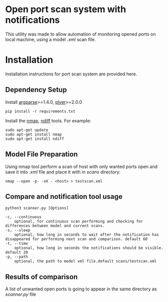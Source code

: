 # Open port scan system with notifications

This utility was made to allow automation of monitoring opened ports on local machine, using a model *.xml* scan file.

# Installation

Installation instructions for port scan system are provided here.

## Dependency Setup
Install [argparse](https://pypi.org/project/argparse/)>=1.4.0, [plyer](https://pypi.org/project/plyer/)>=2.0.0
```
pip install -r requirements.txt
```

Install the [nmap](https://nmap.org/), [ndiff](https://nmap.org/book/ndiff-man.html) tools. For example:
```
sudo apt-get update
sudo apt-get install nmap
sudo apt-get install ndiff
```

## Model File Preparation
Using nmap tool perform a scan of host with only wanted ports open and save it into *.xml* file and place it with in *scans* directory:
```
nmap --open -p- -oX - <host> > testscan.xml
```

## Compare and notification tool usage
```
python3 scanner.py [Options]

-c, --continuous
    optional, for continuous scan performing and checking for differences between model and current scans.
-s, --sleep
    optional, how long in seconds to wait after the notification has disappeared for performing next scan and comparison. default 60
-t, --time
    optional, how long in seconds the notifications should be visible. default 20
-p, --path
    optional, the path to model xml file.default scans/testscan.xml
```

## Results of comparison
A list of unwanted open ports is going to appear in the same directory as *scanner.py* file

